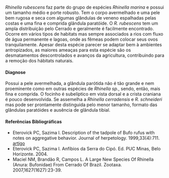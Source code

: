﻿*Rhinella rubescens* faz parte do grupo de espécies *Rhinella marina* e possui um tamanho médio e porte robusto. Tem o corpo avermelhado e uma pele bem rugosa e seca com algumas glândulas de veneno espalhadas pelas costas e uma fina e comprida <glossario>glândula paratóide</glossario>.
O *R. rubescens* tem um ampla distribuição pelo Cerrado e geralmente é facilmente encontrado. Ocorre em vários tipos de habitats mas sempre associados a rios com fluxo de água permanente e lagoas, onde as fêmeas podem colocar seus ovos tranquilamente.
Apesar desta espécie parecer se adaptar bem à ambientes antropizados, as maiores ameaças para esta espécie são os desmatamentos descontrolados e avanços da agricultura, contribuindo para a remoção dos hábitats naturais.
#### Diagnose
Possui a pele avermelhada, a glândula parótida não é tão grande e nem proeminente como em outras espécies de *Rhinella sp.*, sendo, então, mais fina e comprida. O focinho é subelíptico em vista dorsal e a crista craniana é pouco desenvolvida. Se assemelha a *Rhinella cerradensis* e *R. schneideri* mas pode ser prontamente distinguida pelo menor tamanho, formato das glândulas paratóides e ausência de glândula tibial.
#### Referências Bibliográficas
* Eterovick PC, Sazima I. Description of the tadpole of Bufo rufus with notes on aggregative behavior. Journal of herpetology. 1999,33(4):711. [artigo](http://doi.org/10.2307/1565592) 
* ​Eterovick PC, Sazima I. Anfíbios da Serra do Cipó. Ed. PUC Minas, Belo Horizonte. 2004.
* Maciel NM, Brandão R, Campos L. A Large New Species Of Rhinella (Anura: Bufonidae) From Cerrado Of Brazil. Zootaxa. 2007,1627(1627):23-39.